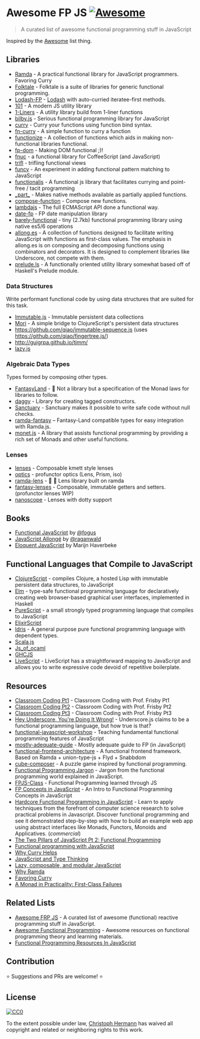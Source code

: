 # Awesome FP JS [![Awesome](https://cdn.rawgit.com/sindresorhus/awesome/d7305f38d29fed78fa85652e3a63e154dd8e8829/media/badge.svg)](https://github.com/sindresorhus/awesome)

> A curated list of awesome functional programming stuff in JavaScript

Inspired by the [Awesome](https://github.com/sindresorhus/awesome) list thing.

## Libraries

* [Ramda](https://github.com/ramda/ramda) - A practical functional library for JavaScript programmers. Favoring Curry
* [Folktale](http://folktalejs.org/) - Folktale is a suite of libraries for generic functional programming.
* [Lodash-FP](https://github.com/lodash/lodash-fp) - [Lodash](https://github.com/lodash/lodash) with auto-curried iteratee-first methods.
* [101](https://github.com/tjmehta/101) - A modern JS utility library
* [1-Liners](https://github.com/stoeffel/1-liners) - A utility library build from 1-liner functions
* [bilby.js](https://github.com/puffnfresh/bilby.js) - Serious functional programming library for JavaScript
* [curry](https://github.com/thisables/curry) - Curry your functions using function bind syntax.
* [fn-curry](https://github.com/wilhelmson/fn-curry) - A simple function to curry a function
* [functionize](https://github.com/paldepind/functionize) - A collection of functions which aids in making non-functional libraries functional.
* [fp-dom](https://github.com/fp-dom/) - Making DOM functional ;)!
* [fnuc](https://github.com/algesten/fnuc) - a functional library for CoffeeScript (and JavaScript)
* [trifl](https://github.com/algesten/trifl) - trifling functional views
* [funcy](https://github.com/bramstein/funcy) - An experiment in adding functional pattern matching to JavaScript
* [functionaljs](http://functionaljs.com) - A functional js library that facilitates currying and point-free / tacit programming
* [\_part\_](https://github.com/AutoSponge/_part_) - Makes native methods available as partially applied functions.
* [compose-function](https://github.com/stoeffel/compose-function) - Compose new functions.
* [lambdajs](https://github.com/loop-recur/lambdajs) - The full ECMAScript API done a functional way.
* [date-fp](http://github.com/cullophid/date-fp) - FP date manipulation library
* [barely-functional](https://github.com/cullophid/barely-functional) - tiny (2.7kb) functional programming library using native es5/6 operations
* [allong.es](http://allong.es/) - A collection of functions designed to facilitate writing JavaScript with functions as first-class values. The emphasis in allong.es is on composing and decomposing functions using combinators and decorators. It is designed to complement libraries like Underscore, not compete with them.
* [prelude.ls](http://gkz.github.io/prelude-ls/) - A functionally oriented utility library somewhat based off of Haskell's Prelude module.

### Data Structures

Write performant functional code by using data structures that are suited for this task.

* [Immutable.js](https://github.com/facebook/immutable-js) - Immutable persistent data collections
* [Mori](https://github.com/swannodette/mori) - A simple bridge to ClojureScript's persistent data structures
* https://github.com/qiao/immutable-sequence.js (uses https://github.com/qiao/fingertree.js/)
* http://guigrpa.github.io/timm/
* [lazy.js](https://github.com/dtao/lazy.js)

### Algebraic Data Types

Types formed by composing other types.

* [FantasyLand](https://github.com/fantasyland/fantasy-land) - :rainbow: Not a library but a specification of the Monad laws for libraries to follow.
* [daggy](https://github.com/puffnfresh/daggy) - Library for creating tagged constructors.
* [Sanctuary](https://github.com/plaid/sanctuary) - Sanctuary makes it possible to write safe code without null checks.
* [ramda-fantasy](https://github.com/ramda/ramda-fantasy) – Fantasy-Land compatible types for easy integration with Ramda.js.
* [monet.js](http://cwmyers.github.io/monet.js/) - A library that assists functional programming by providing a rich set of Monads and other useful functions.

### Lenses
* [lenses](https://github.com/DrBoolean/lenses) - Composable kmett style lenses
* [optics](https://github.com/flunc/optics) - profunctor optics (Lens, Prism, iso)
* [ramda-lens](https://github.com/ramda/ramda-lens) - :ram: :mag_right: Lens library built on ramda
* [fantasy-lenses](https://github.com/fantasyland/fantasy-lenses) - Composable, immutable getters and setters. (profunctor lenses WIP)
* [nanoscope](https://github.com/5outh/nanoscope) - Lenses with dotty support

## Books

* [Functional JavaScript](http://shop.oreilly.com/product/0636920028857.do) by [@fogus](https://github.com/fogus)
* [JavaScript Allongé](https://leanpub.com/javascript-allonge) by [@raganwald](https://github.com/raganwald)
* [Eloquent JavaScript](http://eloquentjavascript.net/) by Marijn Haverbeke

## Functional Languages that Compile to JavaScript

* [ClojureScript](https://github.com/clojure/clojurescript) - compiles Clojure, a hosted Lisp with immutable persistent data structures, to JavaScript
* [Elm](http://elm-lang.org/) - type-safe functional programming language for declaratively creating web browser-based graphical user interfaces, implemented in Haskell
* [PureScript](http://www.purescript.org/) - a small strongly typed programming language that compiles to JavaScript
* [ElixirScript](https://github.com/bryanjos/elixirscript)
* [Idris](http://www.idris-lang.org/) - A general purpose pure functional programming language with dependent types.
* [Scala.js](http://www.scala-js.org/)
* [Js\_of\_ocaml](http://ocsigen.org/js_of_ocaml/)
* [GHCJS](https://github.com/ghcjs/ghcjs)
* [LiveScript](http://gkz.github.io/LiveScript/) - LiveScript has a straightforward mapping to JavaScript and allows you to write expressive code devoid of repetitive boilerplate.

## Resources

* [Classroom Coding Pt1](https://www.youtube.com/watch?v=h_tkIpwbsxY) - Classroom Coding with Prof. Frisby Pt1
* [Classroom Coding Pt2](https://www.youtube.com/watch?v=oZ6C9h49bu8) - Classroom Coding with Prof. Frisby Pt2
* [Classroom Coding Pt3](https://www.youtube.com/watch?v=mMCgJA8HScA) - Classroom Coding with Prof. Frisby Pt3
* [Hey Underscore, You're Doing It Wrong!](https://www.youtube.com/watch?v=m3svKOdZijA) - Underscore.js claims to be a functional programming language, but how true is that?
* [functional-javascript-workshop](https://github.com/timoxley/functional-javascript-workshop) - Teaching fundamental functional programming features of JavaScript
* [mostly-adequate-guide](https://github.com/DrBoolean/mostly-adequate-guide) - Mostly adequate guide to FP (in JavaScript)
* [functional-frontend-architecture](https://github.com/paldepind/functional-frontend-architecture) - A functional frontend framework. Based on Ramda + union-type-js + Flyd + Snabbdom
* [cube-composer](https://github.com/sharkdp/cube-composer) - A puzzle game inspired by functional programming.
* [Functional Programming Jargon](https://github.com/hemanth/functional-programming-jargon) - Jargon from the functional programming world explained in JavaScript.
* [FPJS-Class](https://github.com/loop-recur/FPJS-Class) - Functional Programming learned through JS
* [FP Concepts in JavaScript](https://medium.com/@collardeau/intro-to-functional-programming-concepts-in-javascript-b0650773139c) - An Intro to Functional Programming Concepts in JavaScript
* [Hardcore Functional Programming in JavaScript](https://frontendmasters.com/courses/functional-javascript/) - Learn to apply techniques from the forefront of computer science research to solve practical problems in Javascript. Discover functional programming and see it demonstrated step-by-step with how to build an example web app using abstract interfaces like Monads, Functors, Monoids and Applicatives. (_commercial_)
* [The Two Pillars of JavaScript Pt 2: Functional Programming](https://medium.com/javascript-scene/the-two-pillars-of-javascript-pt-2-functional-programming-a63aa53a41a4#.pjv8bau0g)
* [Functional programming with JavaScript](http://stephen-young.me.uk/2013/01/20/functional-programming-with-javascript.html)
* [Why Curry Helps](https://hughfdjackson.com/javascript/why-curry-helps/)
* [JavaScript and Type Thinking](https://medium.com/@yelouafi/javascript-and-type-thinking-735edddc388d#.ugioiqp2a)
* [Lazy, composable, and modular JavaScript](https://codewords.recurse.com/issues/four/lazy-composable-and-modular-javascript)
* [Why Ramda](http://fr.umio.us/why-ramda/)
* [Favoring Curry](http://fr.umio.us/favoring-curry/)
* [A Monad in Practicality: First-Class Failures](http://robotlolita.me/2013/12/08/a-monad-in-practicality-first-class-failures.html)

## Related Lists

* [Awesome FRP JS](https://github.com/stoeffel/awesome-frp-js) - A curated list of awesome (functional) reactive programming stuff in JavaScript.
* [Awesome Functional Programming](https://github.com/lucasviola/awesome-functional-programming) - Awesome resources on functional programming theory and learning materials.
* [Functional Programming Resources In JavaScript](https://github.com/busypeoples/functional-programming-javascript)

## Contribution

:star: Suggestions and PRs are welcome! :star:

## License

[![CC0](http://i.creativecommons.org/p/zero/1.0/88x31.png)](http://creativecommons.org/publicdomain/zero/1.0/)

To the extent possible under law, [Christoph Hermann](http://stoeffel.github.io/) has waived all copyright and related or neighboring rights to this work.
